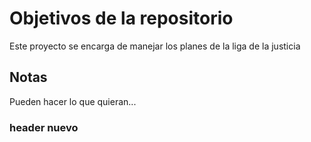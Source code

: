 # Objetivos de la repositorio

Este proyecto se encarga de manejar los planes de la liga de la justicia


## Notas
Pueden hacer lo que quieran...
### header nuevo
